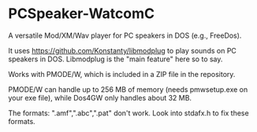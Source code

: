 # PCSpeaker-WatcomC
A versatile Mod/XM/Wav player for PC speakers in DOS (e.g., FreeDos).

It uses https://github.com/Konstanty/libmodplug to play sounds on PC speakers in DOS. Libmodplug is the "main feature" here so to say.

Works with PMODE/W, which is included in a ZIP file in the repository.

PMODE/W can handle up to 256 MB of memory (needs pmwsetup.exe on your exe file), while Dos4GW only handles about 32 MB.

The formats: ".amf",".abc",".pat" don't work. Look into stdafx.h to fix these formats.
